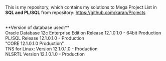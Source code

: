 This is my repository, which contains my solutions to Mega Project List in **SQL and PL/SQL** from repository: https://github.com/karan/Projects 

<br />
**Version of database used:**<br />
Oracle Database 12c Enterprise Edition Release 12.1.0.1.0 - 64bit Production<br />
PL/SQL Release 12.1.0.1.0 - Production<br />
"CORE	12.1.0.1.0	Production"<br />
TNS for Linux: Version 12.1.0.1.0 - Production<br />
NLSRTL Version 12.1.0.1.0 - Production

